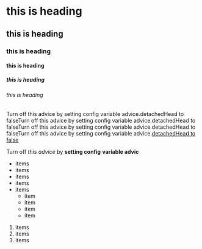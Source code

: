 <!-- headding part -->

# this is heading

## this is heading

### this is heading

#### this is heading

##### this is heading

###### this is heading

<!-- link part -->

Turn off this advice by setting config variable advice.detachedHead to falseTurn off this advice by setting config variable advice.detachedHead to falseTurn off this advice by setting config variable advice.detachedHead to falseTurn off this advice by setting config variable advice.[detachedHead to false](https://github.com/Shrabons/project-demo/tree/v0.9.9)

<!-- text Italics or bold  -->

Turn off _this advice_ by **setting config** **variable advic**

<!-- list  -->

- items
- items
- items
- items
- items
  - item
  - item
  - item
  - item

1. items
1. items
1. items
